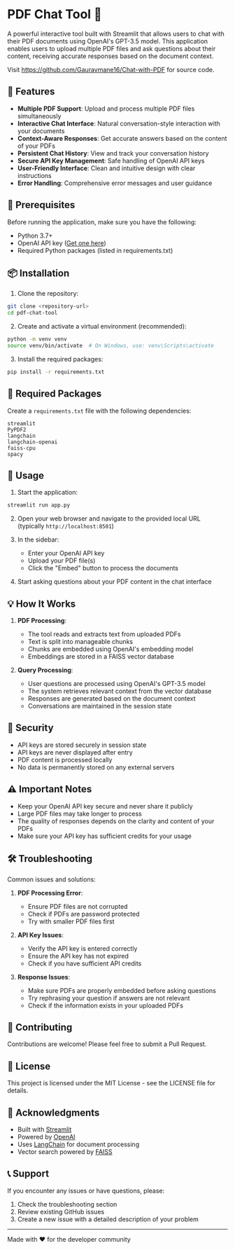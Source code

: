 # PDF Chat Tool 📄

A powerful interactive tool built with Streamlit that allows users to chat with their PDF documents using OpenAI's GPT-3.5 model. This application enables users to upload multiple PDF files and ask questions about their content, receiving accurate responses based on the document context.

Visit https://github.com/Gauravmane16/Chat-with-PDF for source code.

## 🌟 Features

- **Multiple PDF Support**: Upload and process multiple PDF files simultaneously
- **Interactive Chat Interface**: Natural conversation-style interaction with your documents
- **Context-Aware Responses**: Get accurate answers based on the content of your PDFs
- **Persistent Chat History**: View and track your conversation history
- **Secure API Key Management**: Safe handling of OpenAI API keys
- **User-Friendly Interface**: Clean and intuitive design with clear instructions
- **Error Handling**: Comprehensive error messages and user guidance

## 🔧 Prerequisites

Before running the application, make sure you have the following:

- Python 3.7+
- OpenAI API key ([Get one here](https://platform.openai.com/api-keys))
- Required Python packages (listed in requirements.txt)

## 📦 Installation

1. Clone the repository:
```bash
git clone <repository-url>
cd pdf-chat-tool
```

2. Create and activate a virtual environment (recommended):
```bash
python -m venv venv
source venv/bin/activate  # On Windows, use: venv\Scripts\activate
```

3. Install the required packages:
```bash
pip install -r requirements.txt
```

## 📝 Required Packages

Create a `requirements.txt` file with the following dependencies:
```
streamlit
PyPDF2
langchain
langchain-openai
faiss-cpu
spacy
```

## 🚀 Usage

1. Start the application:
```bash
streamlit run app.py
```

2. Open your web browser and navigate to the provided local URL (typically `http://localhost:8501`)

3. In the sidebar:
   - Enter your OpenAI API key
   - Upload your PDF file(s)
   - Click the "Embed" button to process the documents

4. Start asking questions about your PDF content in the chat interface

## 💡 How It Works

1. **PDF Processing**:
   - The tool reads and extracts text from uploaded PDFs
   - Text is split into manageable chunks
   - Chunks are embedded using OpenAI's embedding model
   - Embeddings are stored in a FAISS vector database

2. **Query Processing**:
   - User questions are processed using OpenAI's GPT-3.5 model
   - The system retrieves relevant context from the vector database
   - Responses are generated based on the document context
   - Conversations are maintained in the session state

## 🔐 Security

- API keys are stored securely in session state
- API keys are never displayed after entry
- PDF content is processed locally
- No data is permanently stored on any external servers

## ⚠️ Important Notes

- Keep your OpenAI API key secure and never share it publicly
- Large PDF files may take longer to process
- The quality of responses depends on the clarity and content of your PDFs
- Make sure your API key has sufficient credits for your usage

## 🛠️ Troubleshooting

Common issues and solutions:

1. **PDF Processing Error**:
   - Ensure PDF files are not corrupted
   - Check if PDFs are password protected
   - Try with smaller PDF files first

2. **API Key Issues**:
   - Verify the API key is entered correctly
   - Ensure the API key has not expired
   - Check if you have sufficient API credits

3. **Response Issues**:
   - Make sure PDFs are properly embedded before asking questions
   - Try rephrasing your question if answers are not relevant
   - Check if the information exists in your uploaded PDFs

## 🤝 Contributing

Contributions are welcome! Please feel free to submit a Pull Request.

## 📄 License

This project is licensed under the MIT License - see the LICENSE file for details.

## 🙏 Acknowledgments

- Built with [Streamlit](https://streamlit.io/)
- Powered by [OpenAI](https://openai.com/)
- Uses [LangChain](https://python.langchain.com/) for document processing
- Vector search powered by [FAISS](https://github.com/facebookresearch/faiss)

## 📞 Support

If you encounter any issues or have questions, please:
1. Check the troubleshooting section
2. Review existing GitHub issues
3. Create a new issue with a detailed description of your problem

---

Made with ❤️ for the developer community
